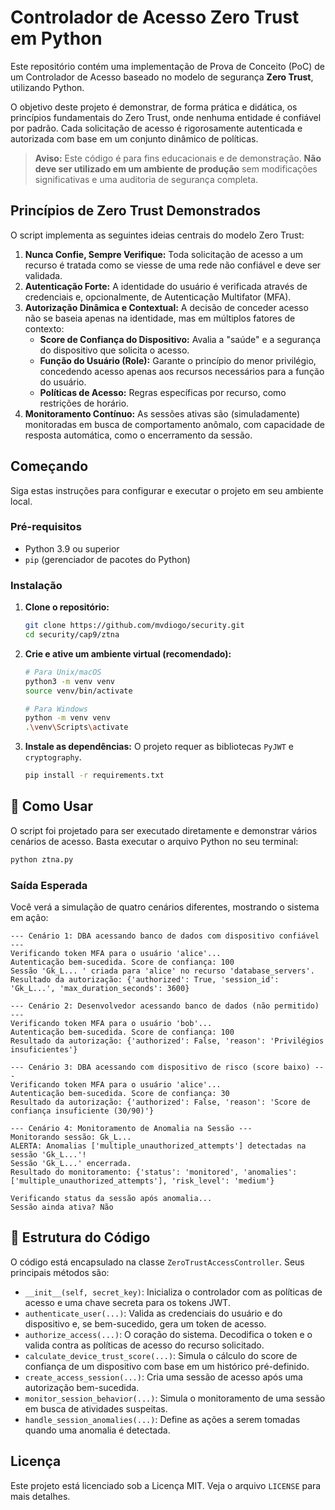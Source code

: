 # Controlador de Acesso Zero Trust em Python

Este repositório contém uma implementação de Prova de Conceito (PoC) de um Controlador de Acesso baseado no modelo de segurança **Zero Trust**, utilizando Python.

O objetivo deste projeto é demonstrar, de forma prática e didática, os princípios fundamentais do Zero Trust, onde nenhuma entidade é confiável por padrão. Cada solicitação de acesso é rigorosamente autenticada e autorizada com base em um conjunto dinâmico de políticas.

> **Aviso:** Este código é para fins educacionais e de demonstração. **Não deve ser utilizado em um ambiente de produção** sem modificações significativas e uma auditoria de segurança completa.

## Princípios de Zero Trust Demonstrados

O script implementa as seguintes ideias centrais do modelo Zero Trust:

1.  **Nunca Confie, Sempre Verifique:** Toda solicitação de acesso a um recurso é tratada como se viesse de uma rede não confiável e deve ser validada.
2.  **Autenticação Forte:** A identidade do usuário é verificada através de credenciais e, opcionalmente, de Autenticação Multifator (MFA).
3.  **Autorização Dinâmica e Contextual:** A decisão de conceder acesso não se baseia apenas na identidade, mas em múltiplos fatores de contexto:
      - **Score de Confiança do Dispositivo:** Avalia a "saúde" e a segurança do dispositivo que solicita o acesso.
      - **Função do Usuário (Role):** Garante o princípio do menor privilégio, concedendo acesso apenas aos recursos necessários para a função do usuário.
      - **Políticas de Acesso:** Regras específicas por recurso, como restrições de horário.
4.  **Monitoramento Contínuo:** As sessões ativas são (simuladamente) monitoradas em busca de comportamento anômalo, com capacidade de resposta automática, como o encerramento da sessão.

## Começando

Siga estas instruções para configurar e executar o projeto em seu ambiente local.

### Pré-requisitos

  - Python 3.9 ou superior
  - `pip` (gerenciador de pacotes do Python)

### Instalação

1.  **Clone o repositório:**

    ```bash
    git clone https://github.com/mvdiogo/security.git
    cd security/cap9/ztna
    ```

2.  **Crie e ative um ambiente virtual (recomendado):**

    ```bash
    # Para Unix/macOS
    python3 -m venv venv
    source venv/bin/activate

    # Para Windows
    python -m venv venv
    .\venv\Scripts\activate
    ```

3.  **Instale as dependências:**
    O projeto requer as bibliotecas `PyJWT` e `cryptography`.

    ```bash
    pip install -r requirements.txt
    ```

## 🔧 Como Usar

O script foi projetado para ser executado diretamente e demonstrar vários cenários de acesso. Basta executar o arquivo Python no seu terminal:

```bash
python ztna.py
```

### Saída Esperada

Você verá a simulação de quatro cenários diferentes, mostrando o sistema em ação:

```text
--- Cenário 1: DBA acessando banco de dados com dispositivo confiável ---
Verificando token MFA para o usuário 'alice'...
Autenticação bem-sucedida. Score de confiança: 100
Sessão 'Gk_L... ' criada para 'alice' no recurso 'database_servers'.
Resultado da autorização: {'authorized': True, 'session_id': 'Gk_L...', 'max_duration_seconds': 3600}

--- Cenário 2: Desenvolvedor acessando banco de dados (não permitido) ---
Verificando token MFA para o usuário 'bob'...
Autenticação bem-sucedida. Score de confiança: 100
Resultado da autorização: {'authorized': False, 'reason': 'Privilégios insuficientes'}

--- Cenário 3: DBA acessando com dispositivo de risco (score baixo) ---
Verificando token MFA para o usuário 'alice'...
Autenticação bem-sucedida. Score de confiança: 30
Resultado da autorização: {'authorized': False, 'reason': 'Score de confiança insuficiente (30/90)'}

--- Cenário 4: Monitoramento de Anomalia na Sessão ---
Monitorando sessão: Gk_L...
ALERTA: Anomalias ['multiple_unauthorized_attempts'] detectadas na sessão 'Gk_L...'!
Sessão 'Gk_L...' encerrada.
Resultado do monitoramento: {'status': 'monitored', 'anomalies': ['multiple_unauthorized_attempts'], 'risk_level': 'medium'}

Verificando status da sessão após anomalia...
Sessão ainda ativa? Não
```

## 📂 Estrutura do Código

O código está encapsulado na classe `ZeroTrustAccessController`. Seus principais métodos são:

  - `__init__(self, secret_key)`: Inicializa o controlador com as políticas de acesso e uma chave secreta para os tokens JWT.
  - `authenticate_user(...)`: Valida as credenciais do usuário e do dispositivo e, se bem-sucedido, gera um token de acesso.
  - `authorize_access(...)`: O coração do sistema. Decodifica o token e o valida contra as políticas de acesso do recurso solicitado.
  - `calculate_device_trust_score(...)`: Simula o cálculo do score de confiança de um dispositivo com base em um histórico pré-definido.
  - `create_access_session(...)`: Cria uma sessão de acesso após uma autorização bem-sucedida.
  - `monitor_session_behavior(...)`: Simula o monitoramento de uma sessão em busca de atividades suspeitas.
  - `handle_session_anomalies(...)`: Define as ações a serem tomadas quando uma anomalia é detectada.


## Licença

Este projeto está licenciado sob a Licença MIT. Veja o arquivo `LICENSE` para mais detalhes.